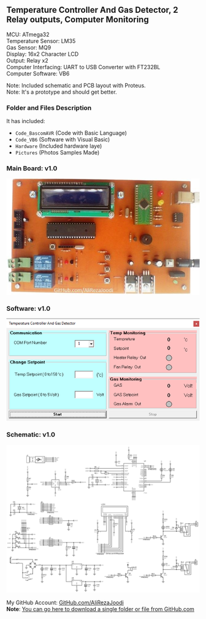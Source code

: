 ## Temperature Controller And Gas Detector, 2 Relay outputs, Computer Monitoring

MCU:        		ATmega32  
Temperature Sensor:     LM35  
Gas Sensor:     	MQ9  
Display:    		16x2 Character LCD  
Output:			Relay x2   
Computer Interfacing:	UART to USB Converter with FT232BL  
Computer Software:	VB6  

Note: Included schematic and PCB layout with Proteus.  
Note: It's a prototype and should get better.  

### Folder and Files Description
It has included:
- `Code_BascomAVR` (Code with Basic Language)
- `Code_VB6` (Software with Visual Basic)
- `Hardware` (Included hardware laye)
- `Pictures` (Photos Samples Made)

### Main Board: v1.0
![](Pictures/v1.0.jpg)

### Software: v1.0
![](Code_VB6/v1.0.png)

### Schematic: v1.0
![](Hardware/MainBoard_v1.0.png)


My GitHub Account: [GitHub.com/AliRezaJoodi](https://github.com/AliRezaJoodi)  
**Note**: [You can go here to download a single folder or file from GitHub.com](https://minhaskamal.github.io/DownGit/#/home)
